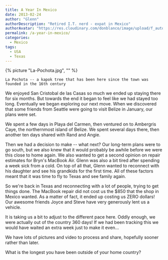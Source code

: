 ```yaml
---
title: A Year In Mexico
date: 2013-02-24
author: "Glenn"
authorDescription: "Retired I.T. nerd - expat in Mexico"
authorAvatar: "https://res.cloudinary.com/donblanco/image/upload/f_auto,q_auto/Vagabondians/avatar-small.png"
permalink: /a-year-in-mexico/
categories:
  - Mexico
tags:
  - USA
  - Texas
---
```

{% picture "La-Pochota.jpg", "" %}

    La Pochota -- a kapok tree that has been here since the town was founded in the 16th century

We enjoyed San Cristobal de las Casas so much we ended up staying there for six months. But towards the end it began to feel like we had stayed too long. Eventually we began exploring our next move. When we discovered that some friends from Seattle were going to visit Belize in January, our plans were set.

We spent a few days in Playa del Carmen, then ventured on to Ambergris Caye, the northernmost island of Belize. We spent several days there, then another ten days shared with Rand and Angie.

Then we had a decision to make -- what next? Our long-term plans were to go south, but we also knew that it would probably be awhile before we were this close to home again. We also wanted to get a second opinion on repair estimates for Bryn's MacBook Air. Glenn was also a bit tired after spending a week sick from a cold. On top of all that, Glenn wanted to reconnect with his daughter and see his grandkids for the first time. All of these factors meant that it was time to fly to Texas and see family again.

So we're back in Texas and reconnecting with a lot of people, trying to get things done. The MacBook repair did not cost us the $850 that the shop in Mexico wanted. As a matter of fact, it ended up costing us ZERO dollars! Our awesome friends Joyce and Steve have very generously lent us a vehicle.

It is taking us a bit to adjust to the different pace here. Oddly enough, we were actually out of the country 360 days! If we had been tracking this we would have waited an extra week just to make it even...

We have lots of pictures and video to process and share, hopefully sooner rather than later.

What is the longest you have been outside of your home country?
